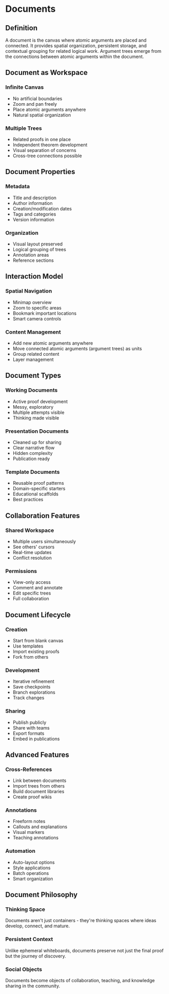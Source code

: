 # Documents

## Definition

A document is the canvas where atomic arguments are placed and connected. It provides spatial organization, persistent storage, and contextual grouping for related logical work. Argument trees emerge from the connections between atomic arguments within the document.

## Document as Workspace

### Infinite Canvas
- No artificial boundaries
- Zoom and pan freely
- Place atomic arguments anywhere
- Natural spatial organization

### Multiple Trees
- Related proofs in one place
- Independent theorem development
- Visual separation of concerns
- Cross-tree connections possible

## Document Properties

### Metadata
- Title and description
- Author information
- Creation/modification dates
- Tags and categories
- Version information

### Organization
- Visual layout preserved
- Logical grouping of trees
- Annotation areas
- Reference sections

## Interaction Model

### Spatial Navigation
- Minimap overview
- Zoom to specific areas
- Bookmark important locations
- Smart camera controls

### Content Management
- Add new atomic arguments anywhere
- Move connected atomic arguments (argument trees) as units
- Group related content
- Layer management

## Document Types

### Working Documents
- Active proof development
- Messy, exploratory
- Multiple attempts visible
- Thinking made visible

### Presentation Documents
- Cleaned up for sharing
- Clear narrative flow
- Hidden complexity
- Publication ready

### Template Documents
- Reusable proof patterns
- Domain-specific starters
- Educational scaffolds
- Best practices

## Collaboration Features

### Shared Workspace
- Multiple users simultaneously
- See others' cursors
- Real-time updates
- Conflict resolution

### Permissions
- View-only access
- Comment and annotate
- Edit specific trees
- Full collaboration

## Document Lifecycle

### Creation
- Start from blank canvas
- Use templates
- Import existing proofs
- Fork from others

### Development
- Iterative refinement
- Save checkpoints
- Branch explorations
- Track changes

### Sharing
- Publish publicly
- Share with teams
- Export formats
- Embed in publications

## Advanced Features

### Cross-References
- Link between documents
- Import trees from others
- Build document libraries
- Create proof wikis

### Annotations
- Freeform notes
- Callouts and explanations
- Visual markers
- Teaching annotations

### Automation
- Auto-layout options
- Style applications
- Batch operations
- Smart organization

## Document Philosophy

### Thinking Space
Documents aren't just containers - they're thinking spaces where ideas develop, connect, and mature.

### Persistent Context
Unlike ephemeral whiteboards, documents preserve not just the final proof but the journey of discovery.

### Social Objects
Documents become objects of collaboration, teaching, and knowledge sharing in the community.
